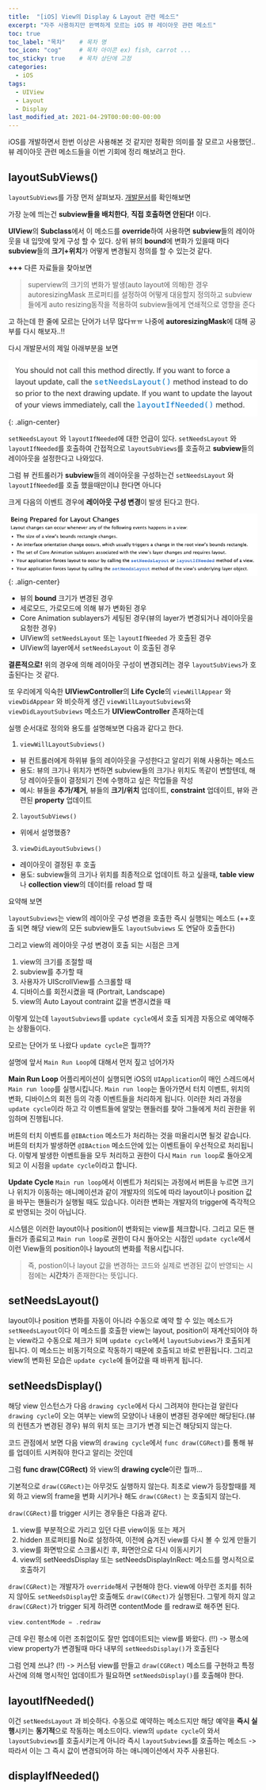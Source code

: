 ```yaml
---
title:  "[iOS] View의 Display & Layout 관련 메소드"
excerpt: "자주 사용하지만 완벽하게 모르는 iOS 뷰 레이아웃 관련 메소드"
toc: true
toc_label: "목차"    # 목차 명
toc_icon: "cog"     # 목차 아이콘 ex) fish, carrot ...
toc_sticky: true    # 목차 상단에 고정
categories:
  - iOS
tags:
  - UIView
  - Layout
  - Display
last_modified_at: 2021-04-29T00:00:00-00:00
---
```


iOS를 개발하면서 한번 이상은 사용해본 것 같지만 정확한 의미를 잘 모르고 사용했던.. 뷰 레이아웃 관련 메소드들을 이번 기회에 정리 해보려고 한다.



## layoutSubViews()

`layoutSubViews`를 가장 먼저 살펴보자. [개발문서](https://developer.apple.com/documentation/uikit/uiview/1622482-layoutsubviews)를 확인해보면

가장 눈에 띄는건 **subview들을 배치한다**, **직접 호출하면 안된다!** 이다.

**UIView**의 **Subclass**에서 이 메소드를 **override**하여 사용하면 **subview**들의 레이아웃을 내 입맛에 맞게 구성 할 수 있다. 상위 뷰의 **bound**에 변화가 있을때 마다 **subview**들의 **크기+위치**가 어떻게 변경될지 정의를 할 수 있는것 같다.

**+++** 다른 자료들을 찾아보면

> superview의 크기의 변화가 발생(auto layout에 의해)한 경우 autoresizingMask 프로퍼티를 설정하여 어떻게 대응할지 정의하고 subview들에게 auto resizing동작을 적용하여 subview들에게 연쇄적으로 영향을 준다
 
고 하는데 한 줄에 모르는 단어가 너무 많다ㅠㅠ 나중에 **autoresizingMask**에 대해 공부를 다시 해보자..!!

다시 개발문서의 제일 아래부분을 보면 

![](/assets/images/2021-04-29-post/1.png){: .align-center}

`setNeedsLayout` 와 `layoutIfNeeded`에 대한 언급이 있다.
`setNeedsLayout` 와 `layoutIfNeeded`를 호출하여 간접적으로 `layoutSubViews`를 호출하고 **subview**들의 레이아웃을 설정한다고 나와있다.



그럼 뷰 컨트롤러가 **subview**들의 레이아웃을 구성하는건 `setNeedsLayout` 와 `layoutIfNeeded`를 호출 했을때만이냐 한다면 아니다



크게 다음의 이벤트 경우에 **레이아웃 구성 변경**이 발생 된다고 한다.

![](/assets/images/2021-04-29-post/2.png){: .align-center}

- 뷰의 **bound** 크기가 변경된 경우
- 세로모드, 가로모드에 의해 뷰가 변화된 경우
- Core Animation sublayers가 세팅된 경우(뷰의 layer가 변경되거나 레이아웃을 요청한 경우)
- UIView의 `setNeedsLayout` 또는 `layoutIfNeeded` 가 호출된 경우
- UIView의 layer에서 `setNeedsLayout` 이 호출된 경우


**결론적으로!** 위의 경우에 의해 레이아웃 구성이 변경되려는 경우 `layoutSubViews`가 호출된다는 것 같다.


또 우리에게 익숙한 **UIViewController**의 **Life Cycle**의 `viewWillAppear` 와 `viewDidAppear` 와 비슷하게 생긴 `viewWillLayoutSubviews`와 `viewDidLayoutSubviews` 메소드가 **UIViewController** 존재하는데 

실행 순서대로 정의와 용도를 설명해보면 다음과 같다고 한다.

1. `viewWillLayoutSubviews()`
  - 뷰 컨트롤러에게 하위뷰 들의 레이아웃을 구성한다고 알리기 위해 사용하는 메소드
  - 용도: 뷰의 크기나 위치가 변하면 subview들의 크기나 위치도 똑같이 변할텐데, 해당 레이아웃들이 결정되기 전에 수행하고 싶은 작업들을 작성
  - 예시: 뷰들을 **추가/제거**, 뷰들의 **크기/위치** 업데이트, **constraint** 업데이트, 뷰와 관련된 **property** 업데이트
2. `layoutSubViews()`
  - 위에서 설명했죵?
3. `viewDidLayoutSubviews()`
  - 레이아웃이 결정된 후 호출
  - 용도: subview들의 크기나 위치를 최종적으로 업데이트 하고 싶을때, **table view**나 **collection view**의 데이터를 reload 할 때

요약해 보면 

`layoutSubviews`는 view의 레이아웃 구성 변경을 호출한 즉시 실행되는 메소드
(++호출 되면 해당 view의 모든 subview들도 `layoutSubviews` 도 연달아 호출한다)

그리고 view의 레이아웃 구성 변경이 호출 되는 시점은 크게

1. view의 크기를 조절할 때
2. subview를 추가할 때
3. 사용자가 UIScrollView를 스크롤할 때
4. 디바이스를 회전시켰을 때 (Portrait, Landscape)
5. view의 Auto Layout contraint 값을 변경시켰을 때

이렇게 있는데 `layoutSubviews`를 `update cycle`에서 호출 되게끔 자동으로 예약해주는 상황들이다.

모르는 단어가 또 나왔다 `update cycle`은 뭘까??

설명에 앞서 `Main Run Loop`에 대해서 먼저 짚고 넘어가자

**Main Run Loop**
어플리케이션이 실행되면 iOS의 `UIApplication`이 매인 스레드에서 `Main run loop`를 실행시킵니다. `Main run loop`는 돌아가면서 터치 이벤트, 위치의 변화, 디바이스의 회전 등의 각종 이벤트들을 처리하게 됩니다. 이러한 처리 과정을 `update cycle`이라 하고 각 이벤트들에 알맞는 핸들러를 찾아 그들에게 처리 권한을 위임하며 진행됩니다.

버튼의 터치 이벤트를 `@IBAction` 메소드가 처리하는 것을 떠올리시면 될것 같습니다.
버튼의 터치가 발생하면 `@IBAction` 메소드안에 있는 이벤트들이 우선적으로 처리됩니다.
이렇게 발생한 이벤트들을 모두 처리하고 권한이 다시 `Main run loop`로 돌아오게 되고 이 시점을 `update cycle`이라고 합니다.

**Update Cycle**
`Main run loop`에서 이벤트가 처리되는 과정에서 버튼을 누르면 크기나 위치가 이동하는 애니메이션과 같이 개발자의 의도에 따라 layout이나 position 값을 바꾸는 핸들러가 실행될 때도 있습니다. 이러한 변화는 개발자의 trigger에 즉각적으로 반영되는 것이 아닙니다.

시스템은 이러한 layout이나 position이 변화되는 view를 체크합니다. 그리고 모든 핸들러가 종료되고 `Main run loop`로 권한이 다시 돌아오는 시점인 `update cycle`에서 이런 View들의 position이나 layout의 변화를 적용시킵니다.

> 즉, postion이나 layout 값을 변경하는 코드와 실제로 변경된 값이 반영되는 시점에는 **시간차**가 존재한다는 뜻입니다. 

## setNeedsLayout()

layout이나 position 변화를 자동이 아니라 수동으로 예약 할 수 있는 메소드가 `setNeedsLayout`이다
이 메소드를 호출한 view는 layout, position이 재계산되어야 하는 view라고 수동으로 체크가 되며 `update cycle`에서 `layoutSubviews`가 호출되게 됩니다.
이 메소드는 비동기적으로 작동하기 때문에 호출되고 바로 반환됩니다. 그리고 view의 변화된 모습은 `update cycle`에 들어갔을 때 바뀌게 됩니다.

## setNeedsDisplay()

해당 view 인스턴스가 다음 `drawing cycle`에서 다시 그려져야 한다는걸 알린다
`drawing cycle`이 오는 여부는 view의 모양이나 내용이 변경된 경우에만 해당된다.(뷰의 컨텐츠가 변경된 경우) 뷰의 위치 또는 크기가 변경 되는건 해당되지 않는다.

코드 관점에서 보면 다음 view의 `drawing cycle`에서 `func draw(CGRect)`를 통해 뷰를 업데이트 시켜줘야 한다고 알리는 것인데

그럼 **func draw(CGRect)** 와 view의 **drawing cycle**이란 뭘까…

기본적으로 `draw(CGRect)`는 아무것도 실행하지 않는다.
최초로 view가 등장할때를 제외 하고 view의 frame을 변화 시키거나 해도 `draw(CGRect)` 는 호출되지 않는다.

`draw(CGRect)`를 trigger 시키는 경우들은 다음과 같다.

1. view를 부분적으로 가리고 있던 다른 view이동 또는 제거
2. hidden 프로퍼티를 No로 설정하여, 이전에 숨겨진 view를 다시 볼 수 있게 만들기
3. view를 화면밖으로 스크롤시킨 후, 화면안으로 다시 이동시키기
4. view의 setNeedsDisplay 또는 setNeedsDisplayInRect: 메소드를 명시적으로 호출하기

`draw(CGRect)`는 개발자가 `override`해서 구현해야 한다.
view에 아무런 조치를 취하지 않아도 `setNeedsDisplay`만 호출해도 `draw(CGRect)`가 실행된다.
그렇게 하지 않고 `draw(CGRect)`가 trigger 되게 하려면 contentMode 를 redraw로 해주면 된다.

```swift
view.contentMode = .redraw
```

근데 우린 평소에 이런 조취없이도 잘만 업데이트되는 view를 봐왔다. (!!)
-> 평소에 view property가 변경될때 마다 내부의 `setNeedsDisplay()`가 호출된다

그럼 언제 쓰냐? (!!)
-> 커스텀 view를 만들고 `draw(CGRect)` 메소드를 구현하고 특정 사건에 의해 명시적인 업데이트가 필요하면 `setNeedsDisplay()`를 호출해야 한다.


## layoutIfNeeded()
이건 `setNeedsLayout` 과 비슷하다. 수동으로 예약하는 메소드지만 해당 예약을 **즉시 실행**시키는 **동기적**으로 작동하는 메소드이다. view의 `update cycle`이 와서 `layoutSubviews`를 호출시키는게 아니라 즉시 `layoutSubviews`를 호출하는 메소드
-> 따라서 이는 그 즉시 값이 변경되어햐 하는 애니메이션에서 자주 사용된다.


## displayIfNeeded()
